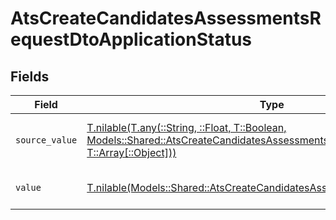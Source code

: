 # AtsCreateCandidatesAssessmentsRequestDtoApplicationStatus


## Fields

| Field                                                                                                                                                                                                        | Type                                                                                                                                                                                                         | Required                                                                                                                                                                                                     | Description                                                                                                                                                                                                  | Example                                                                                                                                                                                                      |
| ------------------------------------------------------------------------------------------------------------------------------------------------------------------------------------------------------------ | ------------------------------------------------------------------------------------------------------------------------------------------------------------------------------------------------------------ | ------------------------------------------------------------------------------------------------------------------------------------------------------------------------------------------------------------ | ------------------------------------------------------------------------------------------------------------------------------------------------------------------------------------------------------------ | ------------------------------------------------------------------------------------------------------------------------------------------------------------------------------------------------------------ |
| `source_value`                                                                                                                                                                                               | [T.nilable(T.any(::String, ::Float, T::Boolean, Models::Shared::AtsCreateCandidatesAssessmentsRequestDto4, T::Array[::Object]))](../../models/shared/atscreatecandidatesassessmentsrequestdtosourcevalue.md) | :heavy_minus_sign:                                                                                                                                                                                           | The source value of the application status.                                                                                                                                                                  | Hired                                                                                                                                                                                                        |
| `value`                                                                                                                                                                                                      | [T.nilable(Models::Shared::AtsCreateCandidatesAssessmentsRequestDtoValue)](../../models/shared/atscreatecandidatesassessmentsrequestdtovalue.md)                                                             | :heavy_minus_sign:                                                                                                                                                                                           | The status of the application.                                                                                                                                                                               | hired                                                                                                                                                                                                        |
